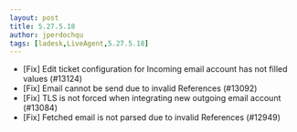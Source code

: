 ```yaml
---
layout: post
title: 5.27.5.18
author: jperdochqu
tags: [ladesk,LiveAgent,5.27.5.18]
---
```


- [Fix] Edit ticket configuration for Incoming email account has not filled values (#13124)
- [Fix] Email cannot be send due to invalid References (#13092)
- [Fix] TLS is not forced when integrating new outgoing email account (#13084)
- [Fix] Fetched email is not parsed due to invalid References (#12949)
